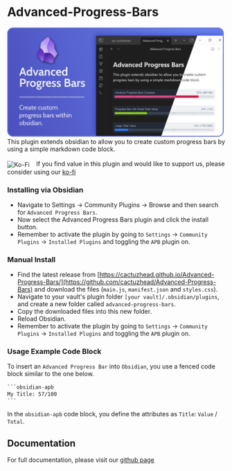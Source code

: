 # Advanced-Progress-Bars
<img src="/docs/assets/Obsidian Advanced Progress Bars - Hero Banner.png" alt="Advanced Progress Bars" style="width: 500px; height: auto;">
This plugin extends obsidian to allow you to create custom progress bars by using a simple markdown code block.
<br><br>
<div>
  <img src="https://storage.ko-fi.com/cdn/fullLogoKofi.png" alt="Ko-Fi" width="100" height="auto" style="vertical-align: middle;">
  <span>&nbsp;&nbsp;&nbsp;If you find value in this plugin and would like to support us, please consider using our <a href="https://ko-fi.com/cactuzhead">ko-fi</a></span>
</div>

### Installing via Obsidian
- Navigate to Settings -> Community Plugins -> Browse and then search for `Advanced Progress Bars`.
- Now select the Advanced Progress Bars plugin and click the install button.
- Remember to activate the plugin by going to `Settings` -> `Community Plugins` -> `Installed Plugins` and toggling the `APB` plugin on.

### Manual Install
- Find the latest release from [https://cactuzhead.github.io/Advanced-Progress-Bars/](https://github.com/cactuzhead/Advanced-Progress-Bars) and download the files (`main.js`,  `manifest.json` and `styles.css`).
- Navigate to your vault's plugin folder `[your vault]/.obsidian/plugins`, and create a new folder called `advanced-progress-bars`.
- Copy the downloaded files into this new folder.
- Reload Obsidian.
- Remember to activate the plugin by going to `Settings` -> `Community Plugins` -> `Installed Plugins` and toggling the `APB` plugin on.

### Usage Example Code Block
To insert an `Advanced Progress Bar` into `Obsidian`, you use a fenced code block similar to the one below.
````
```obsidian-apb
My Title: 57/100
```
````
In the `obsidian-apb` code block, you define the attributes as `Title`: `Value` / `Total`.

## Documentation
For full documentation, please visit our <a href="https://cactuzhead.github.io/Advanced-Progress-Bars/" target="_blank">github page</a>

